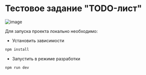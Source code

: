 # Тестовое задание "TODO-лист"

![image](https://github.com/agricultural-machinery-rental/client/assets/114286265/61dc7756-e860-49fd-8129-39c67136f060)

Для запуска проекта локально необходимо:
- Установить зависимости
```sh
npm install
```
- Запустить в режиме разработки
```sh
npm run dev
```
